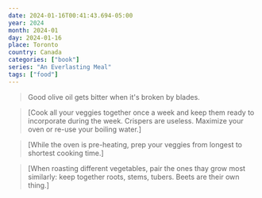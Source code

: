 ```yaml
---
date: 2024-01-16T00:41:43.694-05:00
year: 2024
month: 2024-01
day: 2024-01-16
place: Toronto
country: Canada
categories: ["book"]
series: "An Everlasting Meal"
tags: ["food"]
---
```

> Good olive oil gets bitter when it's broken by blades.

> [Cook all your veggies together once a week and keep them ready to incorporate during the week. Crispers are useless. Maximize your oven or re-use your boiling water.]

> [While the oven is pre-heating, prep your veggies from longest to shortest cooking time.]

> [When roasting different vegetables, pair the ones thay grow most similarly: keep together roots, stems, tubers. Beets are their own thing.]
